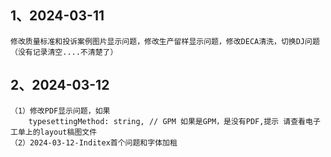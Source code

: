## 1、2024-03-11
    修改质量标准和投诉案例图片显示问题，修改生产留样显示问题，修改DECA清洗，切换DJ问题（没有记录清空....不清楚了）

## 2、2024-03-12
    （1）修改PDF显示问题，如果
        typesettingMethod: string, // GPM 如果是GPM，是没有PDF,提示 请查看电子工单上的layout稿图文件
    （2）2024-03-12-Inditex首个问题和字体加租